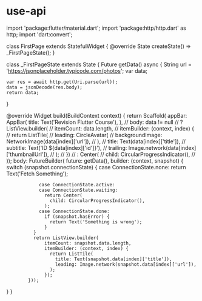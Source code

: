 # use-api

import 'package:flutter/material.dart';
import 'package:http/http.dart' as http;
import 'dart:convert';

class FirstPage extends StatefulWidget {
  @override
  State<StatefulWidget> createState() => _FirstPageState();
}

class _FirstPageState extends State {
  Future getData() async {
    String url = 'https://jsonplaceholder.typicode.com/photos';
    var data;

    var res = await http.get(Uri.parse(url));
    data = jsonDecode(res.body);
    return data;
  }

  @override
  Widget build(BuildContext context) {
    return Scaffold(
        appBar: AppBar(
          title: Text('Revision Flutter Course'),
        ),
        // body: data != null
        //     ? ListView.builder(
        //         itemCount: data.length,
        //         itemBuilder: (context, index) {
        //           return ListTile(
        //             leading: CircleAvatar(
        //               backgroundImage: NetworkImage(data[index]['url']),
        //             ),
        //             title: Text(data[index]['title']),
        //             subtitle: Text('ID ${data[index]['id']}'),
        //             trailing: Image.network(data[index]['thumbnailUrl']),
        //           );
        //         })
        //     : Center(
        //         child: CircularProgressIndicator(),
        //       ));
        body: FutureBuilder(
            future: getData(),
            builder: (context, snapshot) {
              switch (snapshot.connectionState) {
                case ConnectionState.none:
                  return Text('Fetch Something');

                case ConnectionState.active:
                case ConnectionState.waiting:
                  return Center(
                    child: CircularProgressIndicator(),
                  );
                case ConnectionState.done:
                  if (snapshot.hasError) {
                    return Text('Something is wrong');
                  }
              }
              return ListView.builder(
                  itemCount: snapshot.data.length,
                  itemBuilder: (context, index) {
                    return ListTile(
                      title: Text(snapshot.data[index]['title']),
                      leading: Image.network(snapshot.data[index]['url']),
                    );
                  });
            }));
  }
}
